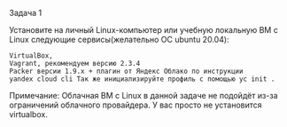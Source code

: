 
Задача 1

Установите на личный Linux-компьютер или учебную локальную ВМ с Linux следующие сервисы(желательно ОС ubuntu 20.04):

    VirtualBox,
    Vagrant, рекомендуем версию 2.3.4
    Packer версии 1.9.х + плагин от Яндекс Облако по инструкции
    уandex cloud cli Так же инициализируйте профиль с помощью yc init .

Примечание: Облачная ВМ с Linux в данной задаче не подойдёт из-за ограничений облачного провайдера. У вас просто не установится virtualbox.


